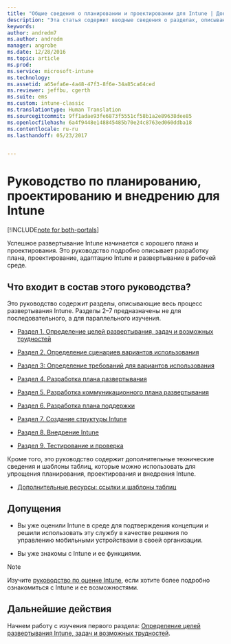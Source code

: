 ```yaml
---
title: "Общие сведения о планировании и проектировании для Intune | Документы Майкрософт"
description: "Эта статья содержит вводные сведения о разделах, описывающих планирование, проектирование и внедрение Intune. Кроме того, в ней есть приложение с дополнительными ресурсами для поддержки планирования, проектирования и внедрения Intune."
keywords: 
author: andredm7
ms.author: andredm
manager: angrobe
ms.date: 12/28/2016
ms.topic: article
ms.prod: 
ms.service: microsoft-intune
ms.technology: 
ms.assetid: a65efa6e-4a48-47f3-8f6e-34a85ca64ced
ms.reviewer: jeffbu, cgerth
ms.suite: ems
ms.custom: intune-classic
ms.translationtype: Human Translation
ms.sourcegitcommit: 9ff1adae93fe6873f5551cf58b1a2e89638dee85
ms.openlocfilehash: 6a4f9448e148845485b70e24c8763ed060ddba18
ms.contentlocale: ru-ru
ms.lasthandoff: 05/23/2017


---
```


# <a name="intune-deployment-planning-design-and-implementation-guide"></a>Руководство по планированию, проектированию и внедрению для Intune

[!INCLUDE[note for both-portals](../includes/note-for-both-portals.md)]

Успешное развертывание Intune начинается с хорошего плана и проектирования. Это руководство подробно описывает разработку плана, проектирование, адаптацию Intune и развертывание в рабочей среде.

## <a name="whats-included-in-this-guide"></a>Что входит в состав этого руководства?

Это руководство содержит разделы, описывающие весь процесс развертывания Intune. Разделы 2–7 предназначены не для последовательного, а для параллельного изучения.

-   [Раздел 1. Определение целей развертывания, задач и возможных трудностей](section-1-determine-deployment-goals-objectives-challenges.md)

-   [Раздел 2. Определение сценариев вариантов использования](section-2-identify-use-case-scenarios.md)

-   [Раздел 3: Определение требований для вариантов использования](section-3-determine-use-case-requirements.md)

-   [Раздел 4. Разработка плана развертывания](section-4-develop-a-rollout-plan.md)

-   [Раздел 5. Разработка коммуникационного плана развертывания](section-5-develop-a-rollout-communication-plan.md)

-   [Раздел 6. Разработка плана поддержки](section-6-develop-a-support-plan.md)

-   [Раздел 7. Создание структуры Intune](section-7-create-an-intune-design.md)

-   [Раздел 8. Внедрение Intune](section-8-onboarding-process.md)

-   [Раздел 9. Тестирование и проверка](section-9-test-and-validation.md)

Кроме того, это руководство содержит дополнительные технические сведения и шаблоны таблиц, которые можно использовать для упрощения планирования, проектирования и внедрения Intune.

-   [Дополнительные ресурсы: ссылки и шаблоны таблиц](additional-resources.md)

## <a name="assumptions"></a>Допущения

-   Вы уже оценили Intune в среде для подтверждения концепции и решили использовать эту службу в качестве решения по управлению мобильными устройствами в своей организации.

-   Вы уже знакомы с Intune и ее функциями.

>[!NOTE]
> Изучите [руководство по оценке Intune](/intune-classic/understand-explore/sign-up-for-30-day-trial-microsoft-intune), если хотите более подробно ознакомиться с Intune и ее возможностями.

## <a name="next-steps"></a>Дальнейшие действия

Начнем работу с изучения первого раздела: [Определение целей развертывания Intune, задач и возможных трудностей](section-1-determine-deployment-goals-objectives-challenges.md).

